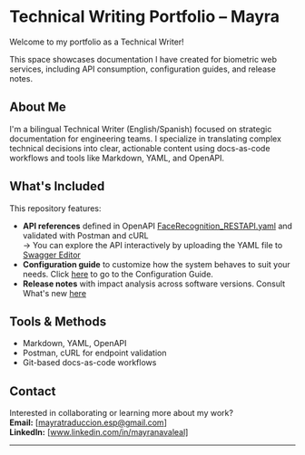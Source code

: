 # Technical Writing Portfolio – Mayra

Welcome to my portfolio as a Technical Writer!

This space showcases documentation I have created for biometric web services, including API consumption, configuration guides, and release notes.

## About Me

I'm a bilingual Technical Writer (English/Spanish) focused on strategic documentation for engineering teams. I specialize in translating complex technical decisions into clear, actionable content using docs-as-code workflows and tools like Markdown, YAML, and OpenAPI.

## What's Included

This repository features:

- **API references** defined in OpenAPI [FaceRecognition_RESTAPI.yaml](https://github.com/may-techwriter/Sample_TechnicalDocumentation/blob/main/FaceRecognition_RESTAPI.yaml%20v10.1.1) and validated with Postman and cURL  
  → You can explore the API interactively by uploading the YAML file to [Swagger Editor](https://editor.swagger.io)  
- **Configuration guide** to customize how the system behaves to suit your needs. Click [here](https://github.com/may-techwriter/Sample_TechnicalDocumentation/blob/main/Configuration%20Guide%20v10.1.1) to go to the Configuration Guide.
- **Release notes** with impact analysis across software versions. Consult What's new [here](https://github.com/may-techwriter/Sample_TechnicalDocumentation/blob/main/Release%20notes_v10.1.1)

## Tools & Methods

- Markdown, YAML, OpenAPI  
- Postman, cURL for endpoint validation  
- Git-based docs-as-code workflows


## Contact

Interested in collaborating or learning more about my work?  
**Email:** [mayratraduccion.esp@gmail.com]  
**LinkedIn:** [www.linkedin.com/in/mayranavaleal]

---
